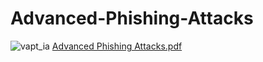 # Advanced-Phishing-Attacks
![vapt_ia](https://user-images.githubusercontent.com/71223047/230866409-7ec1e504-ed83-4fe1-b340-e047bbd1f9ef.png)
[Advanced Phishing Attacks.pdf](https://github.com/shubham17varma/Advanced-Phishing-Attacks/files/11189010/Advanced.Phishing.Attacks.pdf)
